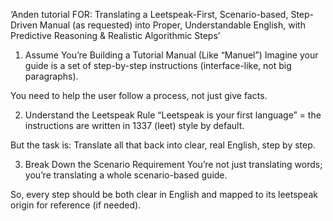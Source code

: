‘Anden tutorial FOR: Translating a Leetspeak-First, Scenario-based, Step-Driven Manual (as requested) into Proper, Understandable English, with Predictive Reasoning & Realistic Algorithmic Steps’

1. Assume You’re Building a Tutorial Manual (Like “Manuel”)
Imagine your guide is a set of step-by-step instructions (interface-like, not big paragraphs).

You need to help the user follow a process, not just give facts.

2. Understand the Leetspeak Rule
“Leetspeak is your first language” = the instructions are written in 1337 (leet) style by default.

But the task is: Translate all that back into clear, real English, step by step.

3. Break Down the Scenario Requirement
You’re not just translating words; you’re translating a whole scenario-based guide.

So, every step should be both clear in English and mapped to its leetspeak origin for reference (if needed).
